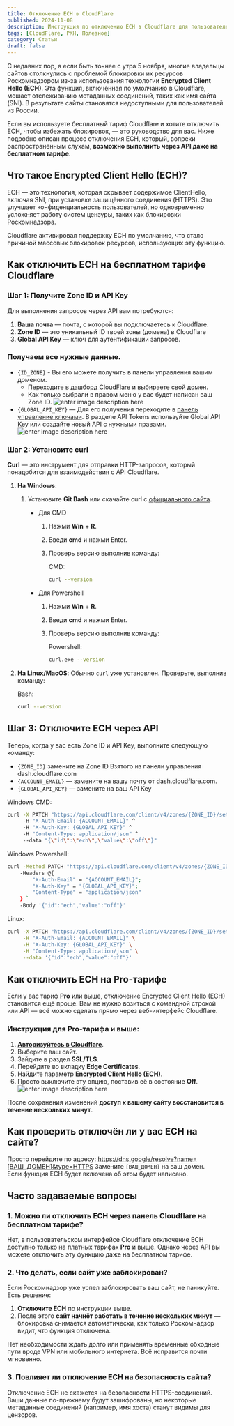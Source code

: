 ```yaml
---
title: Отключение ECH в CloudFlare
published: 2024-11-08
description: Инструкция по отключению ECH в Cloudflare для пользователей бесплатного тарифного плана.
tags: [CloudFlare, РКН, Полезное]
category: Статьи
draft: false
---
```



С недавних пор, а если быть точнее с утра 5 ноября, многие владельцы сайтов столкнулись с проблемой блокировки их ресурсов Роскомнадзором из-за использования технологии **Encrypted Client Hello (ECH)**. Эта функция, включённая по умолчанию в Cloudflare, мешает отслеживанию метаданных соединений, таких как имя сайта (SNI). В результате сайты становятся недоступными для пользователей из России.  
  
Если вы используете бесплатный тариф Cloudflare и хотите отключить ECH, чтобы избежать блокировок, — это руководство для вас. Ниже подробно описан процесс отключения ECH, который, вопреки распространённым слухам, **возможно выполнить через API даже на бесплатном тарифе**.  

## Что такое Encrypted Client Hello (ECH)?​

ECH — это технология, которая скрывает содержимое ClientHello, включая SNI, при установке защищённого соединения (HTTPS). Это улучшает конфиденциальность пользователей, но одновременно усложняет работу систем цензуры, таких как блокировки Роскомнадзора.  
  
Cloudflare активировал поддержку ECH по умолчанию, что стало причиной массовых блокировок ресурсов, использующих эту функцию.  

## Как отключить ECH на бесплатном тарифе Cloudflare​

### Шаг 1: Получите Zone ID и API Key​

Для выполнения запросов через API вам потребуются:  

1.  **Ваша почта**  — почта, с которой вы подключаетесь к Cloudflare.
2.  **Zone ID**  — это уникальный ID твоей зоны (домена) в Cloudflare
3.  **Global API Key**  — ключ для аутентификации запросов.

### Получаем все нужные данные.​

-   `{ID_ZONE}`  - Вы его можете получить в панели управления вашим доменом.
    -   Переходите  в [дашборд CloudFlare](https://dash.cloudflare.com/websites)  и выбираете свой домен.
    -   Как только выбрали в правом меню у вас будет написан ваш Zone ID.
      ![enter image description here](https://kappa.lol/t/8YEb9)
-   `{GLOBAL_API_KEY}`  — Для его получения переходите в [панель управление ключами](https://dash.cloudflare.com/profile/api-tokens). 
    В разделе API Tokens используйте Global API Key или создайте новый API с нужными правами.  
 ![enter image description here](https://kappa.lol/t/2RKuy)

### Шаг 2: Установите curl​

**Curl** — это инструмент для отправки HTTP-запросов, который понадобится для взаимодействия с API Cloudflare.  

1.  **На Windows**:
    1.  Установите  **Git Bash**  или скачайте curl с  [официального сайта](https://href.li/?https://curl.se/).
        -   Для CMD
            1.  Нажми  **Win**  +  **R**.
            2.  Введи  **cmd**  и нажми Enter.
            3.  Проверь версию выполнив команду:  
                
                CMD:
                
                ```bash
                curl --version
                ```
                
        -   Для Powershell
            1.  Нажми  **Win**  +  **R**.
            2.  Введи  **cmd**  и нажми Enter.
            3.  Проверь версию выполнив команду:  
                
                Powershell:
                
                ```bash
                curl.exe --version
                ```
                
2.  **На Linux/MacOS**: Обычно  `curl`  уже установлен. Проверьте, выполнив команду:  
    
    Bash:
    
    ```bash
    curl --version
    ```
    

## Шаг 3: Отключите ECH через API​

Теперь, когда у вас есть Zone ID и API Key, выполните следующую команду:  

-   `{ZONE_ID}`  замените на Zone ID Взятого из панели управления dash.cloudflare.com
-   `{ACCOUNT_EMAIL}`  — замените на вашу почту от dash.cloudflare.com.
-   `{GLOBAL_API_KEY}`  — замените на ваш API Key

Windows CMD:

```bash
curl -X PATCH "https://api.cloudflare.com/client/v4/zones/{ZONE_ID}/settings/ech" ^
     -H "X-Auth-Email: {ACCOUNT_EMAIL}" ^
     -H "X-Auth-Key: {GLOBAL_API_KEY}" ^
     -H "Content-Type: application/json" ^
     --data "{\"id\":\"ech\",\"value\":\"off\"}"
```

  

Windows Powershell:

```bash
curl -Method PATCH "https://api.cloudflare.com/client/v4/zones/{ZONE_ID}/settings/ech" `
    -Headers @{
        "X-Auth-Email" = "{ACCOUNT_EMAIL}";
        "X-Auth-Key" = "{GLOBAL_API_KEY}";
        "Content-Type" = "application/json"
    } `
    -Body '{"id":"ech","value":"off"}'
```

  

Linux:

```bash
curl -X PATCH "https://api.cloudflare.com/client/v4/zones/{ZONE_ID}/settings/ech" \
     -H "X-Auth-Email: {ACCOUNT_EMAIL}" \
     -H "X-Auth-Key: {GLOBAL_API_KEY}" \
     -H "Content-Type: application/json" \
     --data '{"id":"ech","value":"off"}'
```

  

## Как отключить ECH на Pro-тарифе​

Если у вас тариф **Pro** или выше, отключение Encrypted Client Hello (ECH) становится ещё проще. Вам не нужно возиться с командной строкой или API — всё можно сделать прямо через веб-интерфейс Cloudflare.  

### **Инструкция для Pro-тарифа и выше**:​

1.  [**Авторизуйтесь в Cloudflare**](https://href.li/?https://dash.cloudflare.com/).
2.  Выберите ваш сайт.
3.  Зайдите в раздел  **SSL/TLS**.
4.  Перейдите во вкладку  **Edge Certificates**.
5.  Найдите параметр  **Encrypted Client Hello (ECH)**.
6.  Просто выключите эту опцию, поставив её в состояние  **Off**.
![enter image description here](https://kappa.lol/t/s9WM2)

После сохранения изменений **доступ к вашему сайту восстановится в течение нескольких минут**.  

## Как проверить отключён ли у вас ECH на сайте?​

Просто перейдите по адресу: https://dns.google/resolve?name=[ВАШ_ДОМЕН]&type=HTTPS
Замените `[ВАШ_ДОМЕН]` на ваш домен.  
Если функция ECH будет включена об этом будет написано.  

## Часто задаваемые вопросы​

### 1. Можно ли отключить ECH через панель Cloudflare на бесплатном тарифе?​

Нет, в пользовательском интерфейсе Cloudflare отключение ECH доступно только на платных тарифах **Pro** и выше. Однако через API вы можете отключить эту функцию даже на бесплатном тарифе.  

### 2. Что делать, если сайт уже заблокирован?​

Если Роскомнадзор уже успел заблокировать ваш сайт, не паникуйте. Есть решение:  

1.  **Отключите ECH**  по инструкции выше.
2.  После этого  **сайт начнёт работать в течение нескольких минут**  — блокировка снимается автоматически, как только Роскомнадзор видит, что функция отключена.

Нет необходимости ждать долго или применять временные обходные пути вроде VPN или мобильного интернета. Всё исправится почти мгновенно.  

### 3. Повлияет ли отключение ECH на безопасность сайта?​

Отключение ECH не скажется на безопасности HTTPS-соединений. Ваши данные по-прежнему будут зашифрованы, но некоторые метаданные соединений (например, имя хоста) станут видимы для цензоров.  
